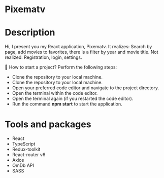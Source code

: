# Pixematv

# Description
Hi, I present you my React application, Pixematv.
It realizes: Search by page, add movies to favorites, there is a filter by year and movie title.
Not realized: Registration, login, settings.

🤔 How to start a project? Perform the following steps:
<ul>
<li>Clone the repository to your local machine.</li>
<li>Clone the repository to your local machine.</li>
<li>Open your preferred code editor and navigate to the project directory.</li>
<li>Open the terminal within the code editor.</li>
<li>Open the terminal again (if you restarted the code editor).</li>
<li>Run the command <strong>npm start</strong> to start the application.</li>
</ul>

# Tools and packages
<ul>
<li>React</li>
<li>TypeScript</li>
<li>Redux-toolkit</li>
<li>React-router v6</li>
<li>Axios</li>
<li>OmDb API</li>
<li>SASS</li>
</ul>
